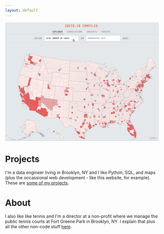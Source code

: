 ```yaml
---
layout: default
---
```


<!-- <link rel="shortcut icon" type="image/x-icon" href="assets/images/icon.ico"> -->

<a href = "./projects.html"><img src="assets/images/covid-map.gif" alt="COVID-19 Tracker"></a>

# Projects

I'm a data engineer living in Brooklyn, NY and I like Python, SQL, and maps (plus the occassional web development - like this website, for example). These are [some of my projects](./projects.md).

# About

I also like like tennis and I'm a director at a non-profit where we manage the public tennis courts at Fort Greene Park in Brooklyn, NY. I explain that plus all the other non-code stuff [here](./story.md).